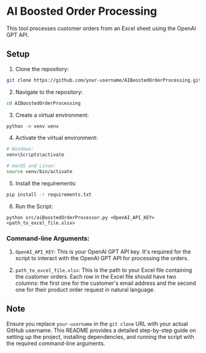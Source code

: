 # AI Boosted Order Processing

This tool processes customer orders from an Excel sheet using the OpenAI GPT API.

## Setup

1. Clone the repository:
```bash
git clone https://github.com/your-username/AIBoostedOrderProcessing.git
```

2. Navigate to the repository:
```bash
cd AIBoostedOrderProcessing
```

3. Create a virtual environment:
```bash
python -m venv venv
```

4. Activate the virtual environment:
```bash
# Windows:
venv\Scripts\activate

# macOS and Linux:
source venv/bin/activate
```

5. Install the requirements:
```bash
pip install -r requirements.txt
```

6. Run the Script:
```
python src/aiBoostedOrderProcessor.py <OpenAI_API_KEY> <path_to_excel_file.xlsx>
```

### Command-line Arguments:

1. `OpenAI_API_KEY`: This is your OpenAI GPT API key. It's required for the script to interact with the OpenAI GPT API for processing the orders.

2. `path_to_excel_file.xlsx`: This is the path to your Excel file containing the customer orders. Each row in the Excel file should have two columns: the first one for the customer's email address and the second one for their product order request in natural language.

## Note

Ensure you replace `your-username` in the `git clone` URL with your actual GitHub username.
This README provides a detailed step-by-step guide on setting up the project, installing dependencies, and running the script with the required command-line arguments.
